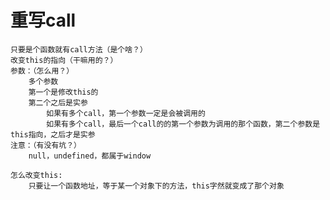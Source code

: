 # 重写call

    只要是个函数就有call方法（是个啥？）
    改变this的指向（干嘛用的？）
    参数：（怎么用？）
        多个参数
        第一个是修改this的
        第二个之后是实参
            如果有多个call，第一个参数一定是会被调用的
            如果有多个call，最后一个call的的第一个参数为调用的那个函数，第二个参数是this指向，之后才是实参
    注意：（有没有坑？）
        null，undefined，都属于window

    怎么改变this:
        只要让一个函数地址，等于某一个对象下的方法，this字然就变成了那个对象